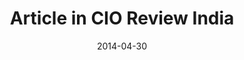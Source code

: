 ---
title: "Article in CIO Review India"
featureImage: /assets/images/blog/CIO-Article.png
date: 2014-04-30
categories: 
  - "general"
tags: 
  - "article"
  - "press"
  - "posts"
---